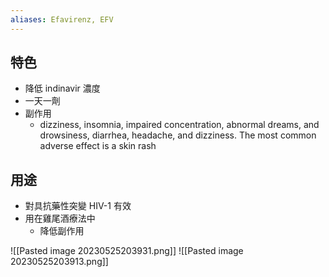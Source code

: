 ```yaml
---
aliases: Efavirenz, EFV
---
```

## 特色
- 降低 indinavir 濃度 
- 一天一劑
- 副作用
	- dizziness, insomnia, impaired concentration, abnormal dreams, and drowsiness, diarrhea, headache, and dizziness. The most common adverse effect is a skin rash
## 用途
- 對具抗藥性突變 HIV-1 有效
- 用在雞尾酒療法中
	- 降低副作用

![[Pasted image 20230525203931.png]]
![[Pasted image 20230525203913.png]]